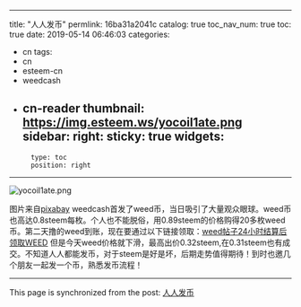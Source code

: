 
---
title: "人人发币"
permlink: 16ba31a2041c
catalog: true
toc_nav_num: true
toc: true
date: 2019-05-14 06:46:03
categories:
- cn
tags:
- cn
- esteem-cn
- weedcash
- cn-reader
thumbnail: https://img.esteem.ws/yocoil1ate.png
sidebar:
    right:
        sticky: true
widgets:
    -
        type: toc
        position: right
---


![yocoil1ate.png](https://img.esteem.ws/yocoil1ate.png)

图片来自[pixabay](https://pixabay.com/zh/photos/%E9%92%B1-%E6%AC%A7%E5%85%83-%E7%A1%AC%E5%B8%81-%E9%92%9E%E7%A5%A8-%E8%AE%A1%E7%AE%97%E5%99%A8-167733/)
weedcash首发了weed币，当日吸引了大量观众眼球。weed币也高达0.8steem每枚。个人也不能脱俗，用0.89steem的价格购得20多枚weed币。第二天撸的weed到账，现在要通过以下链接领取：[weed帖子24小时结算后领取WEED](https://app.steemconnect.com/sign/custom-json?id=scot_claim_token&json=%7B%22symbol%22%3A%22WEED%22%7D)
但是今天weed价格就下滑，最高出价0.32steem,在0.31steem也有成交。不知道人人都能发币，对于steem是好是坏，后期走势值得期待！到时也邀几个朋友一起发一个币，熟悉发币流程！

- - -

This page is synchronized from the post: [人人发币](https://steemit.com/@m18207319997/16ba31a2041c)
